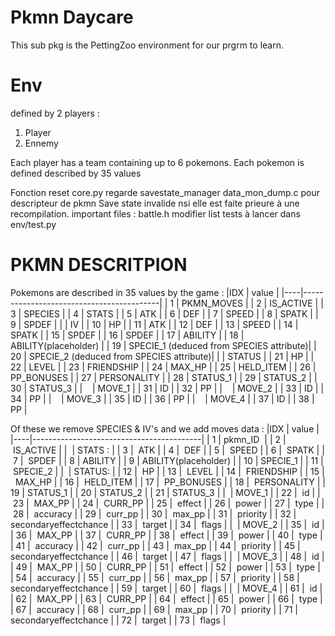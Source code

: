 # Pkmn Daycare

This sub pkg is the PettingZoo environment for our prgrm to learn.

# Env
defined by 2 players :
1. Player
2. Ennemy

Each player has a team containing up to 6 pokemons.
Each pokemon is defined described by 35 values 

Fonction reset core.py
regarde savestate_manager
data_mon_dump.c pour descripteur de pkmn
Save state invalide nsi elle est faite prieure à une recompilation.
important files : battle.h
modifier list tests à lancer dans env/test.py

# PKMN DESCRITPION
Pokemons are described in 35 values by the game : 
|IDX | value                                    |
|----|------------------------------------------|
| 1  | PKMN_MOVES                               | 
| 2  | IS_ACTIVE                                | 
| 3  | SPECIES                                  | 
| 4  | STATS                                    |
| 5  |   ATK                                    | 
| 6  |   DEF                                    | 
| 7  |   SPEED                                  | 
| 8  |   SPATK                                  | 
| 9  |   SPDEF                                  | 
|    | IV                                       |
| 10  |   HP                                     | 
| 11 |   ATK                                    | 
| 12 |   DEF                                    | 
| 13 |   SPEED                                  | 
| 14 |   SPATK                                  | 
| 15 |   SPDEF                                  | 
| 16 |   SPDEF                                  | 
| 17 | ABILITY                                  | 
| 18 | ABILITY(placeholder)                     | 
| 19 | SPECIE_1 (deduced from SPECIES attribute)| 
| 20 | SPECIE_2 (deduced from SPECIES attribute)| 
|    | STATUS                                   | 
| 21 |   HP                                     | 
| 22 |   LEVEL                                  | 
| 23 |   FRIENDSHIP                             | 
| 24 |   MAX_HP                                 | 
| 25 |   HELD_ITEM                              | 
| 26 |   PP_BONUSES                             |
| 27 |   PERSONALITY                            | 
| 28 |   STATUS_1                               | 
| 29 |   STATUS_2                               | 
| 30 |   STATUS_3                               | 
|    | MOVE_1                                   |
| 31 |   ID                                     | 
| 32 |   PP                                     | 
|    | MOVE_2                                   |
| 33 |   ID                                     | 
| 34 |   PP                                     | 
|    | MOVE_3                                   |
| 35 |   ID                                     | 
| 36 |   PP                                     | 
|    | MOVE_4                                   |
| 37 |   ID                                     | 
| 38 |   PP                                     | 

                          










                          
Of these we remove SPECIES & IV's and we add moves data : 
|IDX | value                                    |
|----|------------------------------------------|
| 1  | pkmn_ID                                  |
| 2  | IS_ACTIVE                                |
|    | STATS :                                  |
| 3  |   ATK                                    |
| 4  |   DEF                                    |
| 5  |   SPEED                                  |
| 6  |   SPATK                                  |
| 7  |   SPDEF                                  |
| 8  | ABILITY                                  |
| 9  | ABILITY(placeholder)                     |
| 10  | SPECIE_1                                 |
| 11 | SPECIE_2                                 |
|    | STATUS:                                  |
| 12 |   HP                                     |
| 13 |   LEVEL                                  |
| 14 |   FRIENDSHIP                             |
| 15 |   MAX_HP                                 |
| 16 |   HELD_ITEM                              |
| 17 |   PP_BONUSES                             |
| 18 |   PERSONALITY                            |
| 19 |   STATUS_1                               | 
| 20 |   STATUS_2                               | 
| 21 |   STATUS_3                               | 
|    | MOVE_1                                   |
| 22 |   id                                     |
| 23 |   MAX_PP                                 |
| 24 |   CURR_PP                                |
| 25 |   effect                                 |
| 26 |   power                                  |
| 27 |   type                                   |
| 28 |   accuracy                               |
| 29 |   curr_pp                                |
| 30 |   max_pp                                 |
| 31 |   priority                               |
| 32 |   secondaryeffectchance                  |
| 33 |   target                                 |
| 34 |   flags                                  |
|    | MOVE_2                                   |
| 35 |   id                                     |
| 36 |   MAX_PP                                 |
| 37 |   CURR_PP                                |
| 38 |   effect                                 |
| 39 |   power                                  |
| 40 |   type                                   |
| 41 |   accuracy                               |
| 42 |   curr_pp                                |
| 43 |   max_pp                                 |
| 44 |   priority                               |
| 45 |   secondaryeffectchance                  |
| 46 |   target                                 |
| 47 |   flags                                  |
|    | MOVE_3                                   |
| 48 |   id                                     |
| 49 |   MAX_PP                                 |
| 50 |   CURR_PP                                |
| 51 |   effect                                 |
| 52 |   power                                  |
| 53 |   type                                   |
| 54 |   accuracy                               |
| 55 |   curr_pp                                |
| 56 |   max_pp                                 |
| 57 |   priority                               |
| 58 |   secondaryeffectchance                  |
| 59 |   target                                 |
| 60 |   flags                                  |
|    | MOVE_4                                   |
| 61 |   id                                     |
| 62 |   MAX_PP                                 |
| 63 |   CURR_PP                                |
| 64 |   effect                                 |
| 65 |   power                                  |
| 66 |   type                                   |
| 67 |   accuracy                               |
| 68 |   curr_pp                                |
| 69 |   max_pp                                 |
| 70 |   priority                               |
| 71 |   secondaryeffectchance                  |
| 72 |   target                                 |
| 73 |   flags                                  |
